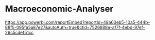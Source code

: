 # Macroeconomic-Analyser

https://app.powerbi.com/reportEmbed?reportId=49a63eb5-10a5-444b-88f5-095fa5a87e27&autoAuth=true&ctid=7526888e-af7f-4ebd-97ef-26c5cdef51cc